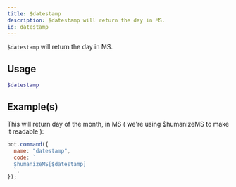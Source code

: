 ```yaml
---
title: $datestamp
description: $datestamp will return the day in MS.
id: datestamp
---
```


`$datestamp` will return the day in MS.

## Usage

```php
$datestamp
```

## Example(s)

This will return day of the month, in MS ( we're using $humanizeMS to make it readable ):

```javascript
bot.command({
  name: "datestamp",
  code: `
  $humanizeMS[$datestamp]
  `,
});
```

